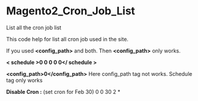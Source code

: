 # Magento2_Cron_Job_List
List all the cron job list

This code help for list all cron job used in the site.

If you used **<config_path>** and **<schedule>** both.
Then **<config_path>** only works.


**< schedule >0 0 0 0 0</ schedule >**

**<config_path>0</config_path>**
Here config_path tag not works.
Schedule tag only works


**Disable Cron :** (set cron for Feb 30)
  <schedule>0 0 30 2 *</schedule>
